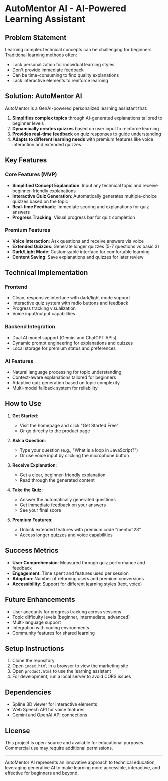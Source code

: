 # AutoMentor AI - AI-Powered Learning Assistant

## Problem Statement

Learning complex technical concepts can be challenging for beginners. Traditional learning methods often:
- Lack personalization for individual learning styles
- Don't provide immediate feedback
- Can be time-consuming to find quality explanations
- Lack interactive elements to reinforce learning

## Solution: AutoMentor AI

AutoMentor is a GenAI-powered personalized learning assistant that:
1. **Simplifies complex topics** through AI-generated explanations tailored to beginner levels
2. **Dynamically creates quizzes** based on user input to reinforce learning
3. **Provides real-time feedback** on quiz responses to guide understanding
4. **Adapts to different learning needs** with premium features like voice interaction and extended quizzes

## Key Features

### Core Features (MVP)
- **Simplified Concept Explanation**: Input any technical topic and receive beginner-friendly explanations
- **Interactive Quiz Generation**: Automatically generates multiple-choice quizzes based on the topic
- **Real-time Feedback**: Immediate scoring and explanations for quiz answers
- **Progress Tracking**: Visual progress bar for quiz completion

### Premium Features
- **Voice Interaction**: Ask questions and receive answers via voice
- **Extended Quizzes**: Generate longer quizzes (5-7 questions vs basic 3)
- **Dark/Light Mode**: Customizable interface for comfortable learning
- **Content Saving**: Save explanations and quizzes for later review

## Technical Implementation

### Frontend
- Clean, responsive interface with dark/light mode support
- Interactive quiz system with radio buttons and feedback
- Progress tracking visualization
- Voice input/output capabilities

### Backend Integration
- Dual AI model support (Gemini and ChatGPT APIs)
- Dynamic prompt engineering for explanations and quizzes
- Local storage for premium status and preferences

### AI Features
- Natural language processing for topic understanding
- Context-aware explanations tailored for beginners
- Adaptive quiz generation based on topic complexity
- Multi-model fallback system for reliability

## How to Use

1. **Get Started**:
   - Visit the homepage and click "Get Started Free"
   - Or go directly to the product page

2. **Ask a Question**:
   - Type your question (e.g., "What is a loop in JavaScript?")
   - Or use voice input by clicking the microphone button

3. **Receive Explanation**:
   - Get a clear, beginner-friendly explanation
   - Read through the generated content

4. **Take the Quiz**:
   - Answer the automatically generated questions
   - Get immediate feedback on your answers
   - See your final score

5. **Premium Features**:
   - Unlock extended features with premium code "mentor123"
   - Access longer quizzes and voice capabilities

## Success Metrics

- **User Comprehension**: Measured through quiz performance and feedback
- **Engagement**: Time spent and features used per session
- **Adoption**: Number of returning users and premium conversions
- **Accessibility**: Support for different learning styles (text, voice)

## Future Enhancements

- User accounts for progress tracking across sessions
- Topic difficulty levels (beginner, intermediate, advanced)
- Multi-language support
- Integration with coding environments
- Community features for shared learning

## Setup Instructions

1. Clone the repository
2. Open `index.html` in a browser to view the marketing site
3. Open `product.html` to use the learning assistant
4. For development, run a local server to avoid CORS issues

## Dependencies

- Spline 3D viewer for interactive elements
- Web Speech API for voice features
- Gemini and OpenAI API connections

## License

This project is open-source and available for educational purposes. Commercial use may require additional permissions.

---

AutoMentor AI represents an innovative approach to technical education, leveraging generative AI to make learning more accessible, interactive, and effective for beginners and beyond.